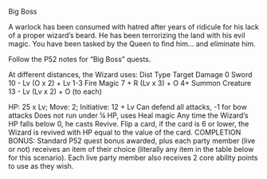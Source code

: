 
Big Boss

A warlock has been consumed with hatred after years of ridicule for his lack of a proper wizard’s beard. He has been terrorizing the land with his evil magic. You have been tasked by the Queen to find him… and eliminate him.

Follow the P52 notes for “Big Boss” quests.

At different distances, the Wizard uses:
Dist
Type
Target
Damage
0
Sword
10 - Lv
(O x 2) + Lv
1-3
Fire Magic
7 + R
(Lv x 3) + O
4+
Summon Creature
13 - Lv
(Lv x 2) + O
(to each)


HP: 25 x Lv; Move: 2; Initiative: 12 + Lv
Can defend all attacks, -1 for bow attacks
Does not run under ¼ HP, uses Heal magic
Any time the Wizard’s HP falls below 0, he casts Revive. Flip a card, if the card is 6 or lower, the Wizard is revived with HP equal to the value of the card.
COMPLETION BONUS:
Standard P52 quest bonus awarded, plus each party member (live or not) receives an item of their choice (literally any item in the table below for this scenario). Each live party member also receives 2 core ability points to use as they wish.

